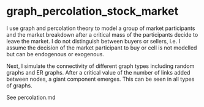 # graph_percolation_stock_market

I use graph and percolation theory to model a group of market participants and the market breakdown after a critical mass of the participants decide to leave the market. I do not distinguish between buyers or sellers, i.e. I assume the decision of the market participant to buy or cell is not modelled but can be endogenous or exogenous.

Next, I simulate the connectivity of different graph types including random graphs and ER graphs. After a critical value of the number of links added between nodes, a giant component emerges. This can be seen in all types of graphs.

See percolation.md 
